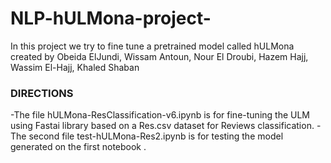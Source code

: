 # NLP-hULMona-project-
In this project we try to fine tune a pretrained model called hULMona created by Obeida ElJundi, Wissam Antoun, Nour El Droubi, Hazem Hajj, Wassim El-Hajj, Khaled Shaban

### DIRECTIONS
-The file hULMona-ResClassification-v6.ipynb is for fine-tuning the ULM using Fastai library based on a Res.csv dataset for Reviews classification. 
-The second file test-hULMona-Res2.ipynb is for testing the model generated on the first notebook .
